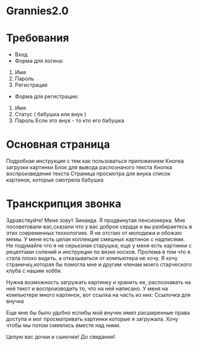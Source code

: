 # Grannies2.0

# Требования

- Вход
- Форма для логина:

1. Имя
2. Пароль
3. Регистрация

- Форма для регистрации:

1. Имя
2. Статус ( бабушка или внук )
3. Пароль
   Если это внук - то кто его бабушка

# Основная страница

Подробная инструкция с тем как пользоваться приложением
Кнопка загрузки картинки
Блок для вывода распознаного текста
Кнопка воспроизведения текста
Страница просмотра для внука
список картинок, которые смотрела бабушка

# Транскрипция звонка

Здравствуйте! Меня зовут Зинаида. Я продвинутая пенсионерка. Мне посоветовали вас,сказали что у вас доброе сердце и вы разбираетесь в этих современных технологиях. Я не отстаю от молодежи и обожаю мемы. У меня есть целая коллекция смешных картинок с надписями. Не подумайте что я не серьезная старушка, еще у меня есть картинки с рецептами солений и инструкции по вязке носков. Пролема в том что я стала плохо видеть, а отказываться от компьютера не хочу. Я хочу страничку,которая бы помогла мне и другим членам моего старческого клуба с нашим хобби.

Нужна возможность загружать картинку и хранить ее, распознавать на ней текст и воспроизводить то, что на ней написано. У меня на компьютере много картинок, вот ссылка на часть из них: Ссылочка для внучка

Еще мне бы было удобно еслибы мой внучек имел расширенные права доступа и мог просматривать картинки которые я загружала. Хочу чтобы мы потом смеялись вместе над ними.

Целую вас дочки и сыночки! До свидания!
